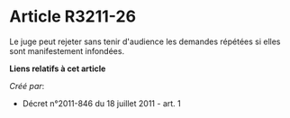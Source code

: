 # Article R3211-26

Le juge peut rejeter sans tenir d'audience les demandes répétées si elles sont manifestement infondées.

**Liens relatifs à cet article**

_Créé par_:

  - Décret n°2011-846 du 18 juillet 2011 - art. 1
